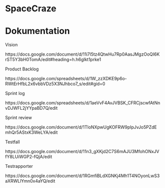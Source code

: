 SpaceCraze
==========

<html>
<head lang="en">
    <meta charset="UTF-8">
    <title></title>
</head>
<body>
    <h1>Dokumentation</h1>
        <p>Vision</p>
        https://docs.google.com/document/d/11i7l5tz4QtwHu7Rp0AasJMgzOoQI6KrST5Y3bH0TomA/edit#heading=h.h6glkt1prke1 
        <p>Product Backlog</p>
        https://docs.google.com/spreadsheets/d/1W_zzXDKE9p6o-RWtErHfbL2x6vbbVDz5X3NJhbco7_s/edit#gid=0
         <p>Sprint log</p>
        https://docs.google.com/spreadsheets/d/1aeVvF4AvJVBSK_CFRCjscwfAtNnvDJWFL2jYYpaBD7Q/edit
         <p>Sprint review</p>
        https://docs.google.com/document/d/1TloNXpwUgKOFRW9pIpJvJo5PZdEmhQr5AStxK3WeLYA/edit
         <p>Testfall</p>
        https://docs.google.com/document/d/11n3_gXKjd2C7S6mAJU3MfohONxJVfY8LUiWGP2-fQjA/edit
         <p>Testrapporter</p>
        https://docs.google.com/document/d/1RGmfiBLdXGNKj4Mh1T4NOyonLwS3aXRWLlYmn0x4aYQ/edit

</body>
</html>

